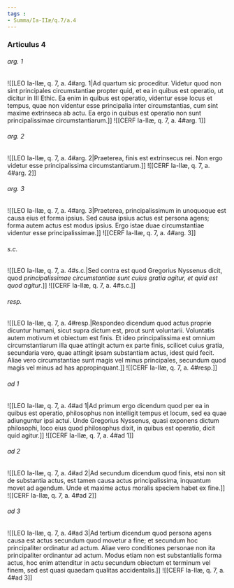 ```yaml
---
tags : 
- Summa/Ia-IIæ/q.7/a.4
---
```


### Articulus 4

###### arg. 1
![[LEO Ia-IIæ, q. 7, a. 4#arg. 1|Ad quartum sic proceditur. Videtur quod non sint principales circumstantiae propter quid, et ea in quibus est operatio, ut dicitur in III Ethic. Ea enim in quibus est operatio, videntur esse locus et tempus, quae non videntur esse principalia inter circumstantias, cum sint maxime extrinseca ab actu. Ea ergo in quibus est operatio non sunt principalissimae circumstantiarum.]]
![[CERF Ia-IIæ, q. 7, a. 4#arg. 1]]

###### arg. 2
![[LEO Ia-IIæ, q. 7, a. 4#arg. 2|Praeterea, finis est extrinsecus rei. Non ergo videtur esse principalissima circumstantiarum.]]
![[CERF Ia-IIæ, q. 7, a. 4#arg. 2]]

###### arg. 3
![[LEO Ia-IIæ, q. 7, a. 4#arg. 3|Praeterea, principalissimum in unoquoque est causa eius et forma ipsius. Sed causa ipsius actus est persona agens; forma autem actus est modus ipsius. Ergo istae duae circumstantiae videntur esse principalissimae.]]
![[CERF Ia-IIæ, q. 7, a. 4#arg. 3]]

###### s.c.
![[LEO Ia-IIæ, q. 7, a. 4#s.c.|Sed contra est quod Gregorius Nyssenus dicit, quod *principalissimae circumstantiae sunt cuius gratia agitur, et quid est quod agitur*.]]
![[CERF Ia-IIæ, q. 7, a. 4#s.c.]]

###### resp.
![[LEO Ia-IIæ, q. 7, a. 4#resp.|Respondeo dicendum quod actus proprie dicuntur humani, sicut supra dictum est, prout sunt voluntarii. Voluntatis autem motivum et obiectum est finis. Et ideo principalissima est omnium circumstantiarum illa quae attingit actum ex parte finis, scilicet cuius gratia, secundaria vero, quae attingit ipsam substantiam actus, idest quid fecit. Aliae vero circumstantiae sunt magis vel minus principales, secundum quod magis vel minus ad has appropinquant.]]
![[CERF Ia-IIæ, q. 7, a. 4#resp.]]

###### ad 1
![[LEO Ia-IIæ, q. 7, a. 4#ad 1|Ad primum ergo dicendum quod per ea in quibus est operatio, philosophus non intelligit tempus et locum, sed ea quae adiunguntur ipsi actui. Unde Gregorius Nyssenus, quasi exponens dictum philosophi, loco eius quod philosophus dixit, in quibus est operatio, dicit quid agitur.]]
![[CERF Ia-IIæ, q. 7, a. 4#ad 1]]

###### ad 2
![[LEO Ia-IIæ, q. 7, a. 4#ad 2|Ad secundum dicendum quod finis, etsi non sit de substantia actus, est tamen causa actus principalissima, inquantum movet ad agendum. Unde et maxime actus moralis speciem habet ex fine.]]
![[CERF Ia-IIæ, q. 7, a. 4#ad 2]]

###### ad 3
![[LEO Ia-IIæ, q. 7, a. 4#ad 3|Ad tertium dicendum quod persona agens causa est actus secundum quod movetur a fine; et secundum hoc principaliter ordinatur ad actum. Aliae vero conditiones personae non ita principaliter ordinantur ad actum. Modus etiam non est substantialis forma actus, hoc enim attenditur in actu secundum obiectum et terminum vel finem, sed est quasi quaedam qualitas accidentalis.]]
![[CERF Ia-IIæ, q. 7, a. 4#ad 3]]

